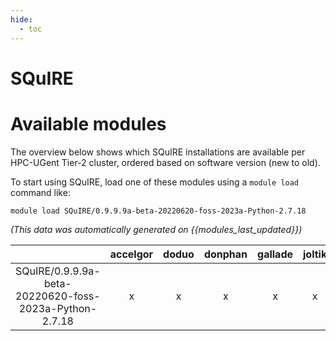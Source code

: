 ```yaml
---
hide:
  - toc
---
```


SQuIRE
======

# Available modules


The overview below shows which SQuIRE installations are available per HPC-UGent Tier-2 cluster, ordered based on software version (new to old).

To start using SQuIRE, load one of these modules using a `module load` command like:

```shell
module load SQuIRE/0.9.9.9a-beta-20220620-foss-2023a-Python-2.7.18
```

*(This data was automatically generated on {{modules_last_updated}})*  

| |accelgor|doduo|donphan|gallade|joltik|litleo|shinx|
| :---: | :---: | :---: | :---: | :---: | :---: | :---: | :---: |
|SQuIRE/0.9.9.9a-beta-20220620-foss-2023a-Python-2.7.18|x|x|x|x|x|x|x|

